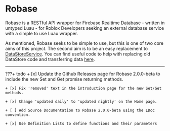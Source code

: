 # Robase
    
Robase is a RESTful API wrapper for Firebase Realtime Database - written in untyped Luau - for Roblox Developers seeking an external database service with a simple to use Luau wrapper.

As mentioned, Robase seeks to be simple to use, but this is one of two core aims of this project. The second aim is to be an easy replacement to [DataStoreService](https://developer.roblox.com/en-us/api-reference/class/DataStoreService). You can find useful code to help with replacing old DataStore code and transferring data [here](Guide/setup/#transferring-from-datastoreservice).

---

???+ todo
    + [x] Update the Github Releases page for Robase 2.0.0-beta to include the new Set and Get promise returning methods.
    
    + [x] Fix 'removed' text in the introduction page for the new Set/Get methods.
    
    + [x] Change 'updated daily' to 'updated nightly' on the Home page.
    
    + [ ] Add Source Documentation to Robase 2.0.0-beta using the LDoc convention.

    + [x] Use Definition Lists to define functions and their parameters